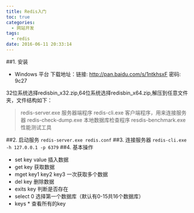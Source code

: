 ```yaml
---
title: Redis入门
toc: true
categories:
  - 网站开发
tags:
  - redis
date: 2016-06-11 20:33:14
---
```

##1. 安装
- Windows 平台
下载地址：链接: http://pan.baidu.com/s/1ntkhsxF 密码: 9c27

<!-- more -->
32位系统选择redisbin_x32.zip,64位系统选择redisbin_x64.zip,解压到任意文件夹，文件结构如下：
> redis-server.exe   服务器端程序
> redis-cli.exe 客户端程序，用来连接服务器
> redis-check-dump.exe 本地数据库检查程序
> resdis-benchmark.exe 性能测试工具

##2. 启动服务
`redis-server.exe redis.conf`
##3. 连接服务器
`redis-cli.exe -h 127.0.0.1 -p 6379`
##4. 基本操作
- set key value 插入数据
- get key 获取数据
- mget key1 key2 key3 一次获取多个数据
- del key 删除数据
- exits key 判断是否存在
- select 0 选择第一个数据库（默认有0-15共16个数据库）
- keys * 查看所有的key
